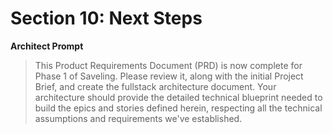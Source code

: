 # Section 10: Next Steps

**Architect Prompt**

> This Product Requirements Document (PRD) is now complete for Phase 1 of Saveling. Please review it, along with the initial Project Brief, and create the fullstack architecture document. Your architecture should provide the detailed technical blueprint needed to build the epics and stories defined herein, respecting all the technical assumptions and requirements we've established.
